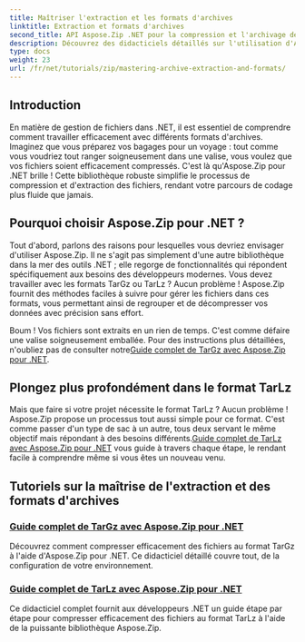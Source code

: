 ```yaml
---
title: Maîtriser l'extraction et les formats d'archives
linktitle: Extraction et formats d'archives
second_title: API Aspose.Zip .NET pour la compression et l'archivage de fichiers
description: Découvrez des didacticiels détaillés sur l'utilisation d'Aspose.Zip pour .NET pour maîtriser les formats d'extraction et de compression d'archives tels que TarGz et TarLz.
type: docs
weight: 23
url: /fr/net/tutorials/zip/mastering-archive-extraction-and-formats/
---
```

## Introduction

En matière de gestion de fichiers dans .NET, il est essentiel de comprendre comment travailler efficacement avec différents formats d'archives. Imaginez que vous préparez vos bagages pour un voyage : tout comme vous voudriez tout ranger soigneusement dans une valise, vous voulez que vos fichiers soient efficacement compressés. C'est là qu'Aspose.Zip pour .NET brille ! Cette bibliothèque robuste simplifie le processus de compression et d'extraction des fichiers, rendant votre parcours de codage plus fluide que jamais.

## Pourquoi choisir Aspose.Zip pour .NET ?

Tout d'abord, parlons des raisons pour lesquelles vous devriez envisager d'utiliser Aspose.Zip. Il ne s'agit pas simplement d'une autre bibliothèque dans la mer des outils .NET ; elle regorge de fonctionnalités qui répondent spécifiquement aux besoins des développeurs modernes. Vous devez travailler avec les formats TarGz ou TarLz ? Aucun problème ! Aspose.Zip fournit des méthodes faciles à suivre pour gérer les fichiers dans ces formats, vous permettant ainsi de regrouper et de décompresser vos données avec précision sans effort.

 Boum ! Vos fichiers sont extraits en un rien de temps. C'est comme défaire une valise soigneusement emballée. Pour des instructions plus détaillées, n'oubliez pas de consulter notre[Guide complet de TarGz avec Aspose.Zip pour .NET](./comprehensive-guide-to-tar-gz/). 

## Plongez plus profondément dans le format TarLz

 Mais que faire si votre projet nécessite le format TarLz ? Aucun problème ! Aspose.Zip propose un processus tout aussi simple pour ce format. C'est comme passer d'un type de sac à un autre, tous deux servant le même objectif mais répondant à des besoins différents.[Guide complet de TarLz avec Aspose.Zip pour .NET](./comprehensive-guide-to-tar-lz/) vous guide à travers chaque étape, le rendant facile à comprendre même si vous êtes un nouveau venu.

## Tutoriels sur la maîtrise de l'extraction et des formats d'archives
### [Guide complet de TarGz avec Aspose.Zip pour .NET](./comprehensive-guide-to-tar-gz/)
Découvrez comment compresser efficacement des fichiers au format TarGz à l'aide d'Aspose.Zip pour .NET. Ce didacticiel détaillé couvre tout, de la configuration de votre environnement.
### [Guide complet de TarLz avec Aspose.Zip pour .NET](./comprehensive-guide-to-tar-lz/)
Ce didacticiel complet fournit aux développeurs .NET un guide étape par étape pour compresser efficacement des fichiers au format TarLz à l'aide de la puissante bibliothèque Aspose.Zip.